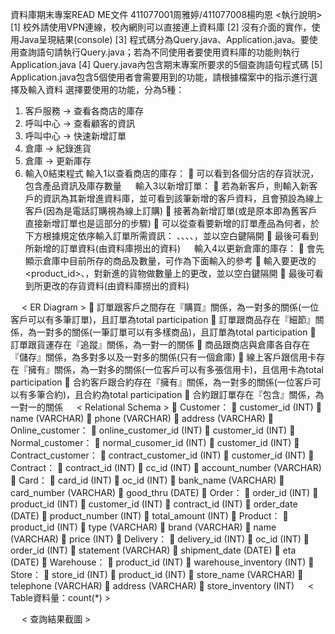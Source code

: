 資料庫期末專案READ ME文件
411077001周雅婷/411077008楊昀恩
<執行說明>
[1]	校外請使用VPN連線，校內網則可以直接連上資料庫
[2]	沒有介面的實作，使用Java呈現結果(console)
[3]	程式碼分為Query.java、Application.java。要使用查詢語句請執行Query.java；若為不同使用者要使用資料庫的功能則執行Application.java
[4]	Query.java內包含期末專案所要求的5個查詢語句程式碼
[5]	Application.java包含5個使用者會需要用到的功能，請根據檔案中的指示進行選擇及輸入資料
選擇要使用的功能，分為5種：
1.	客戶服務 → 查看各商店的庫存
2.	呼叫中心 → 查看顧客的資訊
3.	呼叫中心 → 快速新增訂單
4.	倉庫 → 紀錄進貨
5.	倉庫 → 更新庫存
6.	輸入0結束程式
輸入1以查看商店的庫存：
	可以看到各個分店的存貨狀況，包含產品資訊及庫存數量
 
輸入3以新增訂單：
	若為新客戶，則輸入新客戶的資訊為其新增進資料庫，並可看到該筆新增的客戶資料，且會預設為線上客戶(因為是電話訂購視為線上訂購) 
	接著為新增訂單(或是原本即為舊客戶直接新增訂單也是這部分的步驟)
	可以從<product id>查看要新增的訂單產品為何者，於下方根據規定依序輸入訂單所需資訊：
<customer id>、<product id>、<contract id>、<order date>、<number>，並以空白鍵隔開
	最後可看到所新增的訂單資料(由資料庫撈出的資料)
 
輸入4以更新倉庫的庫存：
	會先顯示倉庫中目前所存的商品及數量，可作為下面輸入的參考
	輸入要更改的<product_id>、<inventory>，對新進的貨物做數量上的更改，並以空白鍵隔開
	最後可看到所更改的存貨資料(由資料庫撈出的資料)

 
< ER Diagram >
	訂單跟客戶之間存在『購買』關係，為一對多的關係(一位客戶可以有多筆訂單)，且訂單為total participation
	訂單跟商品存在『細節』關係，為一對多的關係(一筆訂單可以有多樣商品)，且訂單為total participation
	訂單跟貨運存在『追蹤』關係，為一對一的關係
	商品跟商店與倉庫各自存在『儲存』關係，為多對多以及一對多的關係(只有一個倉庫)
	線上客戶跟信用卡存在『擁有』關係，為一對多的關係(一位客戶可以有多張信用卡)，且信用卡為total participation
	合約客戶跟合約存在『擁有』關係，為一對多的關係(一位客戶可以有多筆合約)，且合約為total participation
	合約跟訂單存在『包含』關係，為一對一的關係
 
< Relational Schema >
	Customer：
	customer_id	(INT)
	name		(VARCHAR)
	phone		(VARCHAR)
	address		(VARCHAR)
	Online_customer：
	online_customer_id		(INT)
	customer_id			(INT)
	Normal_customer：
	normal_cusomer_id		(INT)
	customer_id			(INT)
	Contract_customer：
	contract_customer_id	(INT)
	customer_id			(INT)
	Contract：
	contract_id			(INT)
	cc_id				(INT)
	account_number		(VARCHAR)
	Card：
	card_id				(INT)
	oc_id				(INT)
	bank_name			(VARCHAR)
	card_number			(VARCHAR)
	good_thru			(DATE)
	Order：
	order_id				(INT)
	product_id			(INT)
	customer_id			(INT)
	contract_id			(INT)
	order_date			(DATE)
	product_number		(INT)
	total_amount			(INT)
	Product：
	product_id			(INT)
	type					(VARCHAR)
	brand				(VARCHAR)
	name				(VARCHAR)
	price					(INT)
	Delivery：
	delivery_id			(INT)
	oc_id				(INT)
	order_id				(INT)
	statement				(VARCHAR)
	shipment_date			(DATE)
	eta					(DATE)
	Warehouse：
	product_id			(INT)
	warehouse_inventory	(INT)
	Store：
	store_id				(INT)
	product_id			(INT)
	store_name			(VARCHAR)
	telephone				(VARCHAR)
	address				(VARCHAR)
	store_inventory		(INT)
 
< Table資料量：count(*) >
 

 
< 查詢結果截圖 >
